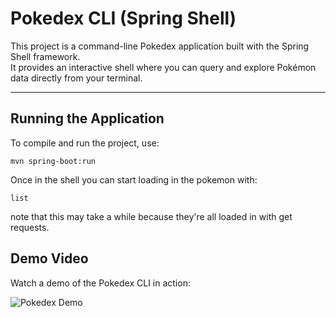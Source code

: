 # Pokedex CLI (Spring Shell)

This project is a command-line Pokedex application built with the Spring Shell framework.  
It provides an interactive shell where you can query and explore Pokémon data directly from your terminal.

---



## Running the Application

To compile and run the project, use:
```
mvn spring-boot:run
```
Once in the shell you can start loading in the pokemon with:
```
list
```
note that this may take a while because they're all loaded in with get requests.

## Demo Video

Watch a demo of the Pokedex CLI in action:

![Pokedex Demo](resources/demo.gif)
